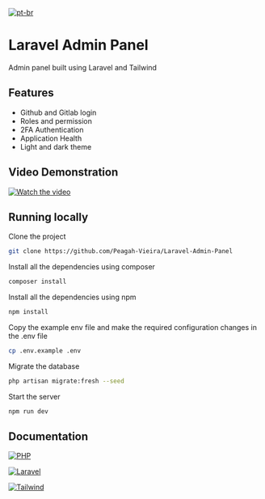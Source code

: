 [![pt-br](https://img.shields.io/badge/lang-pt--br-green.svg)](https://github.com/Peagah-Vieira/Laravel-Admin-Panel/blob/master/README-br.md)

# Laravel Admin Panel

Admin panel built using Laravel and Tailwind

## Features

-   Github and Gitlab login
-   Roles and permission
-   2FA Authentication
-   Application Health
-   Light and dark theme

## Video Demonstration

[![Watch the video](https://gcdnb.pbrd.co/images/0wvz7rsCv1g4.png?o=1)](https://www.youtube.com/watch?v=0qIb5d6CR04)

## Running locally

Clone the project

```bash
git clone https://github.com/Peagah-Vieira/Laravel-Admin-Panel
```

Install all the dependencies using composer

```bash
composer install
```

Install all the dependencies using npm

```bash
npm install
```

Copy the example env file and make the required configuration changes in the .env file

```bash
cp .env.example .env
```

Migrate the database

```bash
php artisan migrate:fresh --seed
```

Start the server

```bash
npm run dev
```

## Documentation

[![PHP](https://img.shields.io/badge/PHP-777BB4?style=for-the-badge&logo=php&logoColor=white)](https://www.php.net)

[![Laravel](https://img.shields.io/badge/Laravel-FF2D20?style=for-the-badge&logo=laravel&logoColor=white)](https://laravel.com)

[![Tailwind](https://img.shields.io/badge/Tailwind_CSS-38B2AC?style=for-the-badge&logo=tailwind-css&logoColor=white)](https://tailwindcss.com)
